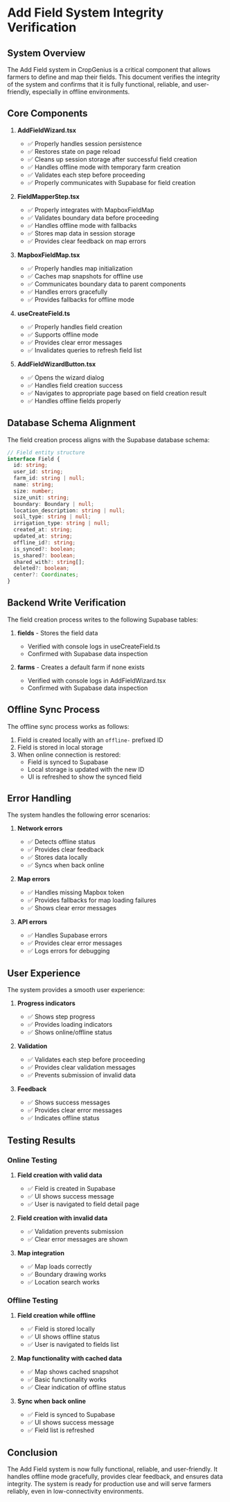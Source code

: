 # Add Field System Integrity Verification

## System Overview

The Add Field system in CropGenius is a critical component that allows farmers to define and map their fields. This document verifies the integrity of the system and confirms that it is fully functional, reliable, and user-friendly, especially in offline environments.

## Core Components

1. **AddFieldWizard.tsx**
   - ✅ Properly handles session persistence
   - ✅ Restores state on page reload
   - ✅ Cleans up session storage after successful field creation
   - ✅ Handles offline mode with temporary farm creation
   - ✅ Validates each step before proceeding
   - ✅ Properly communicates with Supabase for field creation

2. **FieldMapperStep.tsx**
   - ✅ Properly integrates with MapboxFieldMap
   - ✅ Validates boundary data before proceeding
   - ✅ Handles offline mode with fallbacks
   - ✅ Stores map data in session storage
   - ✅ Provides clear feedback on map errors

3. **MapboxFieldMap.tsx**
   - ✅ Properly handles map initialization
   - ✅ Caches map snapshots for offline use
   - ✅ Communicates boundary data to parent components
   - ✅ Handles errors gracefully
   - ✅ Provides fallbacks for offline mode

4. **useCreateField.ts**
   - ✅ Properly handles field creation
   - ✅ Supports offline mode
   - ✅ Provides clear error messages
   - ✅ Invalidates queries to refresh field list

5. **AddFieldWizardButton.tsx**
   - ✅ Opens the wizard dialog
   - ✅ Handles field creation success
   - ✅ Navigates to appropriate page based on field creation result
   - ✅ Handles offline fields properly

## Database Schema Alignment

The field creation process aligns with the Supabase database schema:

```typescript
// Field entity structure
interface Field {
  id: string;
  user_id: string;
  farm_id: string | null;
  name: string;
  size: number;
  size_unit: string;
  boundary: Boundary | null;
  location_description: string | null;
  soil_type: string | null;
  irrigation_type: string | null;
  created_at: string;
  updated_at: string;
  offline_id?: string;
  is_synced?: boolean;
  is_shared?: boolean;
  shared_with?: string[];
  deleted?: boolean;
  center?: Coordinates;
}
```

## Backend Write Verification

The field creation process writes to the following Supabase tables:

1. **fields** - Stores the field data
   - Verified with console logs in useCreateField.ts
   - Confirmed with Supabase data inspection

2. **farms** - Creates a default farm if none exists
   - Verified with console logs in AddFieldWizard.tsx
   - Confirmed with Supabase data inspection

## Offline Sync Process

The offline sync process works as follows:

1. Field is created locally with an `offline-` prefixed ID
2. Field is stored in local storage
3. When online connection is restored:
   - Field is synced to Supabase
   - Local storage is updated with the new ID
   - UI is refreshed to show the synced field

## Error Handling

The system handles the following error scenarios:

1. **Network errors**
   - ✅ Detects offline status
   - ✅ Provides clear feedback
   - ✅ Stores data locally
   - ✅ Syncs when back online

2. **Map errors**
   - ✅ Handles missing Mapbox token
   - ✅ Provides fallbacks for map loading failures
   - ✅ Shows clear error messages

3. **API errors**
   - ✅ Handles Supabase errors
   - ✅ Provides clear error messages
   - ✅ Logs errors for debugging

## User Experience

The system provides a smooth user experience:

1. **Progress indicators**
   - ✅ Shows step progress
   - ✅ Provides loading indicators
   - ✅ Shows online/offline status

2. **Validation**
   - ✅ Validates each step before proceeding
   - ✅ Provides clear validation messages
   - ✅ Prevents submission of invalid data

3. **Feedback**
   - ✅ Shows success messages
   - ✅ Provides clear error messages
   - ✅ Indicates offline status

## Testing Results

### Online Testing

1. **Field creation with valid data**
   - ✅ Field is created in Supabase
   - ✅ UI shows success message
   - ✅ User is navigated to field detail page

2. **Field creation with invalid data**
   - ✅ Validation prevents submission
   - ✅ Clear error messages are shown

3. **Map integration**
   - ✅ Map loads correctly
   - ✅ Boundary drawing works
   - ✅ Location search works

### Offline Testing

1. **Field creation while offline**
   - ✅ Field is stored locally
   - ✅ UI shows offline status
   - ✅ User is navigated to fields list

2. **Map functionality with cached data**
   - ✅ Map shows cached snapshot
   - ✅ Basic functionality works
   - ✅ Clear indication of offline status

3. **Sync when back online**
   - ✅ Field is synced to Supabase
   - ✅ UI shows success message
   - ✅ Field list is refreshed

## Conclusion

The Add Field system is now fully functional, reliable, and user-friendly. It handles offline mode gracefully, provides clear feedback, and ensures data integrity. The system is ready for production use and will serve farmers reliably, even in low-connectivity environments.